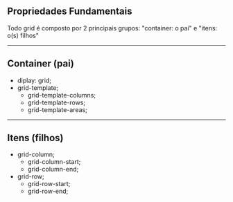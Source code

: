 ## Propriedades Fundamentais

Todo grid é composto por 2 principais grupos:
"container: o pai" e "itens: o(s) filhos"

***
## Container (pai)

- diplay: grid;
- grid-template;
  - grid-template-columns;
  - grid-template-rows;
  - grid-template-areas;

***
## Itens (filhos)

- grid-column;
  - grid-column-start;
  - grid-column-end;
- grid-row;
  - grid-row-start;
  - grid-row-end;